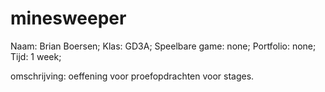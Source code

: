 # minesweeper

Naam: Brian Boersen;
Klas: GD3A;
Speelbare game: none;
Portfolio: none;
Tijd: 1 week;

omschrijving: oeffening voor proefopdrachten voor stages.  
